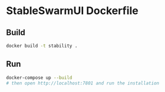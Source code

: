 # StableSwarmUI Dockerfile

## Build
```bash
docker build -t stability . 
```

## Run
```bash
docker-compose up --build
# then open http://localhost:7801 and run the installation
```
